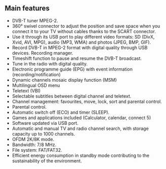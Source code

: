 ## Main features
*	DVB-T tuner MPEG-2.
*	360° swivel connector to adjust the position and save space when you connect it to your TV without cables thanks to the SCART connector.
*	Use it through its USB port to play different video formats: SD (DivX, Xvid, AVI, MPG), audio (MP3, WMA) and photos (JPEG, BMP, GIF).
*	Record DVB-T in MPEG-2 format with digital quality through USB devices. Recording manager.
*	Timeshift function to pause and resume the DVB-T broadcast.
*	Tune in the radio with digital quality.
*	Electronic programme guide (EPG) with event information (recording/notification) 
*	Dynamic channels mosaic display function (MSM) 
*	Multilingual OSD menu
*	Teletext (VBI)
*	Selectable subtitles between digital channel and teletext.
*	Channel management: favourites, move, lock, sort and parental control.
*	Parental control.
*	Automatic switch off (ECO) and timer (SLEEP).
*	Games and applications included (Calculator, calendar, connect 5)
*	Software updated via USB port.
*	Automatic and manual TV and radio channel search, with storage capacity up to 1000 channels.
* OFDM 2K/8K mode.
*	Bandwidth: 7/8 MHz.
*	File system: FAT/FAT32.
*	Efficient energy consumption in standby mode contributing to the sustainability of the environment.

